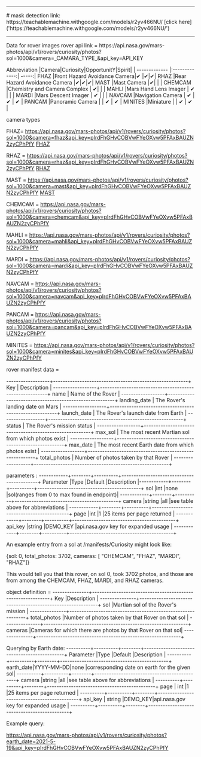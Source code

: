 <hr>
#                   mask detection
    link: https://teachablemachine.withgoogle.com/models/r2yv466NU/
    [click here]('https://teachablemachine.withgoogle.com/models/r2yv466NU/')
<hr>
                        Data for rover images
rover api link = https://api.nasa.gov/mars-photos/api/v1/rovers/curiosity/photos?sol=1000&camera=_CAMARA_TYPE_&api_key=API_KEY



Abbreviation	|Camera|Curiosity|OpportunitY|Spirit|
| ------------- |:-------------:| -----:|
FHAZ	         |Front Hazard Avoidance Camera|✔	|✔|✔|
RHAZ	         |Rear Hazard Avoidance Camera	|✔|✔|✔|
MAST	         |Mast Camera	                 |✔| | |
CHEMCAM	      |Chemistry and Camera Complex	 | ✔| | |
MAHLI	         |Mars Hand Lens Imager	       |  ✔      |           |      |
MARDI	         |Mars Descent Imager	         |  ✔      |           |      |
NAVCAM	      |Navigation Camera	           |  ✔      |      ✔	  |  ✔   |
PANCAM	      |Panoramic Camera	             |         |      ✔    |   ✔ |
MINITES	      |Miniature                     |         |       ✔	 |  ✔  |

camera types

FHAZ= https://api.nasa.gov/mars-photos/api/v1/rovers/curiosity/photos?sol=1000&camera=fhaz&api_key=pIrdFhGHvCOBVwFYeOXvw5PFAxBAUZN2zyCPhPfY
[FHAZ]('https://api.nasa.gov/mars-photos/api/v1/rovers/curiosity/photos?sol=1000&camera=fhaz&api_key=pIrdFhGHvCOBVwFYeOXvw5PFAxBAUZN2zyCPhPfY')

RHAZ = https://api.nasa.gov/mars-photos/api/v1/rovers/curiosity/photos?sol=1000&camera=rhaz&api_key=pIrdFhGHvCOBVwFYeOXvw5PFAxBAUZN2zyCPhPfY
[RHAZ]('https://api.nasa.gov/mars-photos/api/v1/rovers/curiosity/photos?sol=1000&camera=rhaz&api_key=pIrdFhGHvCOBVwFYeOXvw5PFAxBAUZN2zyCPhPfY')

MAST = https://api.nasa.gov/mars-photos/api/v1/rovers/curiosity/photos?sol=1000&camera=mast&api_key=pIrdFhGHvCOBVwFYeOXvw5PFAxBAUZN2zyCPhPfY
[MAST]('https://api.nasa.gov/mars-photos/api/v1/rovers/curiosity/photos?sol=1000&camera=mast&api_key=pIrdFhGHvCOBVwFYeOXvw5PFAxBAUZN2zyCPhPfY')

CHEMCAM = https://api.nasa.gov/mars-photos/api/v1/rovers/curiosity/photos?sol=1000&camera=chemcam&api_key=pIrdFhGHvCOBVwFYeOXvw5PFAxBAUZN2zyCPhPfY

MAHLI = https://api.nasa.gov/mars-photos/api/v1/rovers/curiosity/photos?sol=1000&camera=mahli&api_key=pIrdFhGHvCOBVwFYeOXvw5PFAxBAUZN2zyCPhPfY

MARDI = https://api.nasa.gov/mars-photos/api/v1/rovers/curiosity/photos?sol=1000&camera=mardi&api_key=pIrdFhGHvCOBVwFYeOXvw5PFAxBAUZN2zyCPhPfY

NAVCAM = https://api.nasa.gov/mars-photos/api/v1/rovers/curiosity/photos?sol=1000&camera=navcam&api_key=pIrdFhGHvCOBVwFYeOXvw5PFAxBAUZN2zyCPhPfY

PANCAM = https://api.nasa.gov/mars-photos/api/v1/rovers/curiosity/photos?sol=1000&camera=pancam&api_key=pIrdFhGHvCOBVwFYeOXvw5PFAxBAUZN2zyCPhPfY

MINITES = https://api.nasa.gov/mars-photos/api/v1/rovers/curiosity/photos?sol=1000&camera=minites&api_key=pIrdFhGHvCOBVwFYeOXvw5PFAxBAUZN2zyCPhPfY

rover manifest data  =

------------------+--------------------------------------------------------+
Key	            |  Description                                           |
------------------+--------------------------------------------------------+
name	            |  Name of the Rover                                     |
------------------+--------------------------------------------------------+
landing_date	   |  The Rover's landing date on Mars                      |
------------------+--------------------------------------------------------+
launch_date	      |  The Rover's launch date from Earth                    |
------------------+--------------------------------------------------------+
status	         |  The Rover's mission status                            |
------------------+--------------------------------------------------------+
max_sol	         |  The most recent Martian sol from which photos exist   |
------------------+--------------------------------------------------------+
max_date	         |  The most recent Earth date from which photos exist    |
------------------+--------------------------------------------------------+
total_photos	   |  Number of photos taken by that Rover                  |
------------------+--------------------------------------------------------+

parameters  :
------------+--------+----------+-------------------------------------------+
Parameter	|Type	   |Default	  |Description                                |------------+--------+----------+-------------------------------------------+
sol	      |int	   |none	     |sol(ranges from 0 to max found in endpoint)|
------------+--------+----------+-------------------------------------------+
camera	   |string	|all	     |see table above for abbreviations          |
------------+--------+----------+-------------------------------------------+
page	      |int	   |1	        |25 items per page returned                 |
------------+--------+----------+-------------------------------------------+
api_key	   |string	|DEMO_KEY  |api.nasa.gov key for expanded usage        |
------------+--------+----------+-------------------------------------------+


An example entry from a sol at /manifests/Curiosity might look like:

{sol: 0, total_photos: 3702, cameras: [ "CHEMCAM", "FHAZ", "MARDI", "RHAZ"]}

This would tell you that this rover, on sol 0, took 3702 photos, and those are from among the CHEMCAM, FHAZ, MARDI, and RHAZ cameras.

object definition =
---------------+------------------------------------------------------------+
Key	         |Description                                                 |
---------------+------------------------------------------------------------+
sol	         |Martian sol of the Rover's mission                          |
---------------+------------------------------------------------------------+
total_photos	|Number of photos taken by that Rover on that sol            |
---------------+------------------------------------------------------------+
cameras	      |Cameras for which there are photos by that Rover on that sol|
---------------+------------------------------------------------------------+


Querying by Earth date:
----------+----------+--------+---------------------------------------------+
Parameter |Type	   |Default |Description                                  |
----------+----------+--------+---------------------------------------------+
earth_date|YYYY-MM-DD|none	   |corresponding date on earth for the given sol|
----------+----------+--------+---------------------------------------------+
camera	 |string 	|all	   |see table above for abbreviations            |
----------+----------+--------+---------------------------------------------+
page	    | int	   |1	      |25 items per page returned                   |
----------+----------+--------+---------------------------------------------+
api_key	 | string	|DEMO_KEY|api.nasa.gov key for expanded usage          |
----------+----------+--------+---------------------------------------------+

Example query:

https://api.nasa.gov/mars-photos/api/v1/rovers/curiosity/photos?earth_date=2021-5-19&api_key=pIrdFhGHvCOBVwFYeOXvw5PFAxBAUZN2zyCPhPfY
